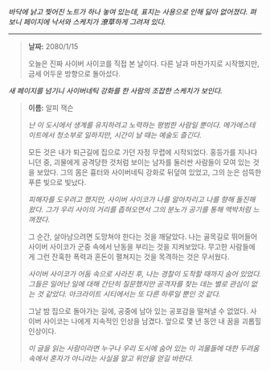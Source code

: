 _바닥에 낡고 찢어진 노트가 하나 놓여 있는데, 표지는 사용으로 인해 닳아 없어졌다. 펴보니 페이지에 낙서와 스케치가 潦草하게 그려져 있다._

---

> **날짜:** 2080/1/15
>
> 오늘은 진짜 사이버 사이코를 직접 본 날이다. 다른 날과 마찬가지로 시작했지만, 금세 어두운 방향으로 돌아섰다.

_새 페이지를 넘기니 사이버네틱 강화를 한 사람의 조잡한 스케치가 보인다._

> **이름:** 알피 잭슨
>
> _난 이 도시에서 생계를 유지하려고 노력하는 평범한 사람일 뿐이다. 메가에스테이트에서 청소부로 일하지만, 시간이 날 때는 예술도 즐긴다._
>
> 모든 것은 내가 퇴근길에 집으로 가던 자정 무렵에 시작되었다. 홍등가를 지나다니던 중, 괴물에게 공격당한 것처럼 보이는 남자를 둘러싼 사람들이 모여 있는 것을 보았다. 그의 몸은 흉터와 사이버네틱 강화로 뒤덮여 있었고, 그의 눈은 섬뜩한 푸른 빛으로 빛났다.
>
> _피해자를 도우려고 했지만, 사이버 사이코가 나를 알아차리고 나를 향해 돌진해 왔다. 그가 우리 사이의 거리를 좁혀오면서 그의 분노가 공기를 통해 맥박처럼 느껴졌다._
>
> 그 순간, 살아남으려면 도망쳐야 한다는 것을 깨달았다. 나는 골목길로 뛰어들어 사이버 사이코가 군중 속에서 난동을 부리는 것을 지켜보았다. 무고한 사람들에게 그런 잔혹한 폭력과 혼돈이 펼쳐지는 것을 목격하는 것은 무서웠다.
>
> _사이버 사이코가 어둠 속으로 사라진 후, 나는 경찰이 도착할 때까지 숨어 있었다. 그들은 일어난 일에 대해 간단히 질문했지만 공격자를 찾는 데는 별로 관심이 없는 것 같았다. 아크라이트 시티에서는 또 다른 하루일 뿐인 것 같다._
>
> 그날 밤 집으로 돌아가는 길에, 공중에 남아 있는 공포감을 떨쳐낼 수 없었다. 사이버 사이코는 나에게 지속적인 인상을 남겼다. 앞으로 몇 년 동안 내 꿈을 괴롭힐 인상이다.
>
> _이 글을 읽는 사람이라면 누구나 우리 도시에 숨어 있는 이 괴물들에 대한 두려움 속에서 혼자가 아니라는 사실을 알고 위안을 얻길 바란다._
